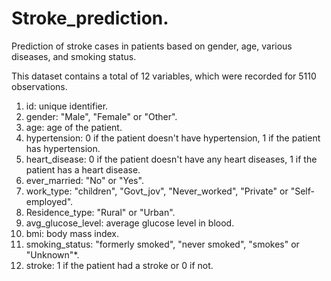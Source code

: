 # Stroke_prediction.
Prediction of stroke cases in patients based on gender, age, various diseases, and smoking status.

This dataset contains a total of 12 variables, which were recorded for 5110 observations.

1) id: unique identifier.
2) gender: "Male", "Female" or "Other".
3) age: age of the patient.
4) hypertension: 0 if the patient doesn't have hypertension, 1 if the patient has hypertension.
5) heart_disease: 0 if the patient doesn't have any heart diseases, 1 if the patient has a heart disease.
6) ever_married: "No" or "Yes".
7) work_type: "children", "Govt_jov", "Never_worked", "Private" or "Self-employed".
8) Residence_type: "Rural" or "Urban".
9) avg_glucose_level: average glucose level in blood.
10) bmi: body mass index.
11) smoking_status: "formerly smoked", "never smoked", "smokes" or "Unknown"*.
12) stroke: 1 if the patient had a stroke or 0 if not.

